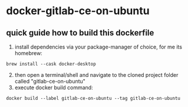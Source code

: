 # docker-gitlab-ce-on-ubuntu

## quick guide how to build this dockerfile
1.  install dependencies via your package-manager of choice, for me its homebrew: 
```
brew install --cask docker-desktop
```
2. then open a terminal/shell and navigate to the cloned project folder called "gitlab-ce-on-ubuntu"
3. execute docker build command: 
```
docker build --label gitlab-ce-on-ubuntu --tag gitlab-ce-on-ubuntu
```